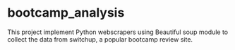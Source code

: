 # bootcamp_analysis

This project implement Python webscrapers using Beautiful soup module to collect the data from switchup, a popular bootcamp review site.

